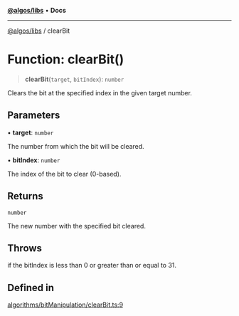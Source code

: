 [**@algos/libs**](../README.md) • **Docs**

***

[@algos/libs](../globals.md) / clearBit

# Function: clearBit()

> **clearBit**(`target`, `bitIndex`): `number`

Clears the bit at the specified index in the given target number.

## Parameters

• **target**: `number`

The number from which the bit will be cleared.

• **bitIndex**: `number`

The index of the bit to clear (0-based).

## Returns

`number`

The new number with the specified bit cleared.

## Throws

if the bitIndex is less than 0 or greater than or equal to 31.

## Defined in

[algorithms/bitManipulation/clearBit.ts:9](https://github.com/vladbasin/algos/blob/fda865971d7b618faddb3d2c9e423105a63674ca/libs/algos/src/lib/algorithms/bitManipulation/clearBit.ts#L9)
